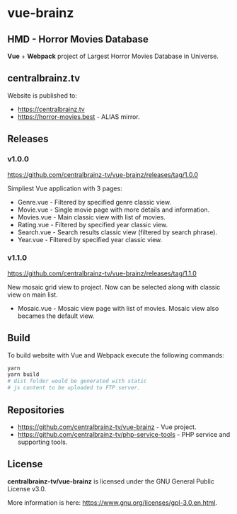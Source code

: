 # vue-brainz
## HMD - Horror Movies Database
**Vue** + **Webpack** project of Largest Horror Movies Database in Universe.
## centralbrainz.tv
Website is published to:
* https://centralbrainz.tv
* https://horror-movies.best - ALIAS mirror.
## Releases
### v1.0.0
https://github.com/centralbrainz-tv/vue-brainz/releases/tag/1.0.0

Simpliest Vue application with 3 pages:
* Genre.vue - Filtered by specified genre classic view.
* Movie.vue - Single movie page with more details and information.
* Movies.vue - Main classic view with list of movies.
* Rating.vue - Filtered by specified year classic view.
* Search.vue - Search results classic view (filtered by search phrase).
* Year.vue - Filtered by specified year classic view.
### v1.1.0
https://github.com/centralbrainz-tv/vue-brainz/releases/tag/1.1.0

New mosaic grid view to project. Now can be selected along with classic view on main list. 
* Mosaic.vue - Mosaic view page with list of movies.
Mosaic view also becames the default view. 
## Build
To build website with Vue and Webpack execute the following commands:
```bash
yarn
yarn build
# dist folder would be generated with static 
# js content to be uploaded to FTP server.
```
## Repositories
* https://github.com/centralbrainz-tv/vue-brainz - Vue project.
* https://github.com/centralbrainz-tv/php-service-tools - PHP service and supporting tools.
## License
**centralbrainz-tv/vue-brainz** is licensed under the GNU General Public License v3.0.

More information is here: https://www.gnu.org/licenses/gpl-3.0.en.html.
